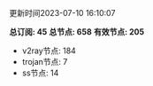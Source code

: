 更新时间2023-07-10 16:10:07

**总订阅: 45**
**总节点: 658**
**有效节点: 205**
- v2ray节点: 184
- trojan节点: 7
- ss节点: 14

